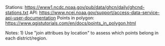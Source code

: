 Stations: https://www1.ncdc.noaa.gov/pub/data/ghcn/daily/ghcnd-stations.txt
API: https://www.ncei.noaa.gov/support/access-data-service-api-user-documentation
Points in polygon: https://www.qgistutorials.com/en/docs/points_in_polygon.html

Notes: 1) Use "join attribues by location" to assess which points belong in each district/region.
